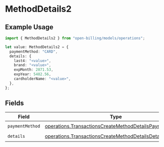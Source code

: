 # MethodDetails2

## Example Usage

```typescript
import { MethodDetails2 } from "open-billing/models/operations";

let value: MethodDetails2 = {
  paymentMethod: "CARD",
  details: {
    last4: "<value>",
    brand: "<value>",
    expMonth: 2871.53,
    expYear: 5482.56,
    cardholderName: "<value>",
  },
};
```

## Fields

| Field                                                                                                                              | Type                                                                                                                               | Required                                                                                                                           | Description                                                                                                                        |
| ---------------------------------------------------------------------------------------------------------------------------------- | ---------------------------------------------------------------------------------------------------------------------------------- | ---------------------------------------------------------------------------------------------------------------------------------- | ---------------------------------------------------------------------------------------------------------------------------------- |
| `paymentMethod`                                                                                                                    | [operations.TransactionsCreateMethodDetailsPaymentMethod](../../models/operations/transactionscreatemethoddetailspaymentmethod.md) | :heavy_check_mark:                                                                                                                 | N/A                                                                                                                                |
| `details`                                                                                                                          | [operations.TransactionsCreateMethodDetailsDetails](../../models/operations/transactionscreatemethoddetailsdetails.md)             | :heavy_check_mark:                                                                                                                 | N/A                                                                                                                                |